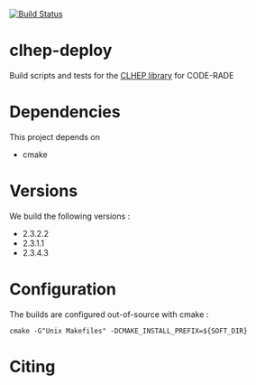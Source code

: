 [![Build Status](http://ci.sagrid.ac.za/buildStatus/icon?job=clhep-deploy)](http://ci.sagrid.ac.za/job/clhep-deploy)

# clhep-deploy

Build scripts and tests for the [CLHEP library](https://proj-clhep.web.cern.ch/proj-clhep/) for CODE-RADE

# Dependencies

This project depends on

  * cmake

# Versions

We build the following versions :

  * 2.3.2.2
  * 2.3.1.1
  * 2.3.4.3

# Configuration

The builds are configured out-of-source with cmake :

```
cmake -G"Unix Makefiles" -DCMAKE_INSTALL_PREFIX=${SOFT_DIR}
```

# Citing
